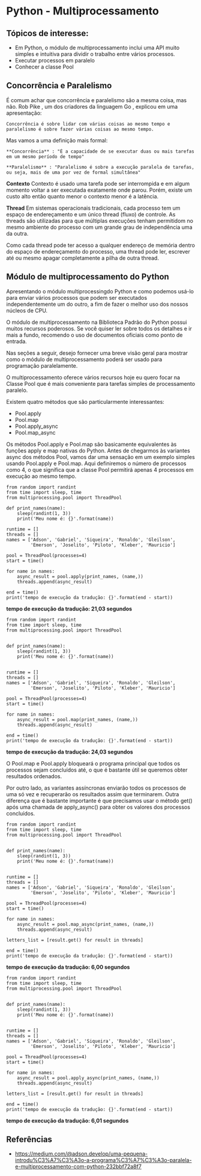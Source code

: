 # Python - Multiprocessamento

## Tópicos de interesse:
   - Em Python, o módulo de multiprocessamento inclui uma API muito simples e intuitiva para dividir o trabalho entre vários processos.
   - Executar processos em paralelo
   - Conhecer a classe Pool

## Concorrência e Paralelismo
É comum achar que concorrência e paralelismo são a mesma coisa, mas não. Rob Pike , um dos criadores da linguagem Go , explicou em uma apresentação:

    Concorrência é sobre lidar com várias coisas ao mesmo tempo e paralelismo é sobre fazer várias coisas ao mesmo tempo.

Mas vamos a uma definição mais formal:

    **Concorrência** : "É a capacidade de se executar duas ou mais tarefas em um mesmo período de tempo"

    **Paralelismo** : "Paralelismo é sobre a execução paralela de tarefas, ou seja, mais de uma por vez de formal simultânea"

**Contexto**
Contexto é usado uma tarefa pode ser interrompida e em algum momento voltar a ser executada exatamente onde parou. Porém, existe um custo alto então quanto menor o contexto menor é a latência.

**Thread**
Em sistemas operacionais tradicionais, cada processo tem um espaço de endereçamento e um único thread (fluxo) de controle. As threads são utilizadas para que múltiplas execuções tenham permitidom no mesmo ambiente do processo com um grande grau de independência uma da outra.

Como cada thread pode ter acesso a qualquer endereço de memória dentro do espaço de endereçamento do processo, uma thread pode ler, escrever até ou mesmo apagar completamente a pilha de outra thread.

## Módulo de multiprocessamento do Python
Apresentando o módulo multiprocessingdo Python e como podemos usá-lo para enviar vários processos que podem ser executados independentemente um do outro, a fim de fazer o melhor uso dos nossos núcleos de CPU.

O módulo de multiprocessamento na Biblioteca Padrão do Python possui muitos recursos poderosos. Se você quiser ler sobre todos os detalhes e ir mais a fundo, recomendo o uso de documentos oficiais como ponto de entrada.

Nas seções a seguir, desejo fornecer uma breve visão geral para mostrar como o módulo de multiprocessamento poderá ser usado para programação paralelamente.

O multiprocessamento oferece vários recursos hoje eu quero focar na Classe Pool que é mais conveniente para tarefas simples de processamento paralelo.

Existem quatro métodos que são particularmente interessantes:

- Pool.apply
- Pool.map
- Pool.apply_async
- Pool.map_async

Os métodos Pool.apply e Pool.map são basicamente equivalentes às funções apply e map nativas do Python. Antes de chegarmos às variantes async dos métodos Pool, vamos dar uma sensação em um exemplo simples usando Pool.apply e Pool.map. Aqui definiremos o número de processos como 4, o que significa que a classe Pool permitirá apenas 4 processos em execução ao mesmo tempo.

```
from random import randint
from time import sleep, time
from multiprocessing.pool import ThreadPool

def print_names(name):
    sleep(randint(1, 3))
    print('Meu nome é: {}'.format(name))

runtime = []
threads = []
names = ['Adson', 'Gabriel', 'Siqueira', 'Ronaldo', 'Gleilson',
         'Emerson', 'Joselito', 'Piloto', 'Kleber', 'Mauricio']

pool = ThreadPool(processes=4)
start = time()

for name in names:
    async_result = pool.apply(print_names, (name,))
    threads.append(async_result)

end = time()
print('tempo de execução da tradução: {}'.format(end - start))
```

**tempo de execução da tradução: 21,03 segundos**

```
from random import randint
from time import sleep, time
from multiprocessing.pool import ThreadPool


def print_names(name):
    sleep(randint(1, 3))
    print('Meu nome é: {}'.format(name))


runtime = []
threads = []
names = ['Adson', 'Gabriel', 'Siqueira', 'Ronaldo', 'Gleilson',
         'Emerson', 'Joselito', 'Piloto', 'Kleber', 'Mauricio']

pool = ThreadPool(processes=4)
start = time()

for name in names:
    async_result = pool.map(print_names, (name,))
    threads.append(async_result)

end = time()
print('tempo de execução da tradução: {}'.format(end - start))
```

**tempo de execução da tradução: 24,03 segundos**

O Pool.map e Pool.apply bloqueará o programa principal que todos os processos sejam concluídos até, o que é bastante útil se queremos obter resultados ordenados.

Por outro lado, as variantes assíncronas enviarão todos os processos de uma só vez e recuperarão os resultados assim que terminarem. Outra diferença que é bastante importante é que precisamos usar o método get() após uma chamada de apply_async() para obter os valores dos processos concluídos.

```
from random import randint
from time import sleep, time
from multiprocessing.pool import ThreadPool


def print_names(name):
    sleep(randint(1, 3))
    print('Meu nome é: {}'.format(name))


runtime = []
threads = []
names = ['Adson', 'Gabriel', 'Siqueira', 'Ronaldo', 'Gleilson',
         'Emerson', 'Joselito', 'Piloto', 'Kleber', 'Mauricio']

pool = ThreadPool(processes=4)
start = time()

for name in names:
    async_result = pool.map_async(print_names, (name,))
    threads.append(async_result)

letters_list = [result.get() for result in threads]

end = time()
print('tempo de execução da tradução: {}'.format(end - start))
```

**tempo de execução da tradução: 6,00 segundos**

```
from random import randint
from time import sleep, time
from multiprocessing.pool import ThreadPool


def print_names(name):
    sleep(randint(1, 3))
    print('Meu nome é: {}'.format(name))


runtime = []
threads = []
names = ['Adson', 'Gabriel', 'Siqueira', 'Ronaldo', 'Gleilson',
         'Emerson', 'Joselito', 'Piloto', 'Kleber', 'Mauricio']

pool = ThreadPool(processes=4)
start = time()

for name in names:
    async_result = pool.apply_async(print_names, (name,))
    threads.append(async_result)

letters_list = [result.get() for result in threads]

end = time()
print('tempo de execução da tradução: {}'.format(end - start))
```

**tempo de execução da tradução: 6,01 segundos**

## Referências
- https://medium.com/@adson.develop/uma-pequena-introdu%C3%A7%C3%A3o-a-programa%C3%A7%C3%A3o-paralela-e-multiprocessamento-com-python-232bbf72a8f7